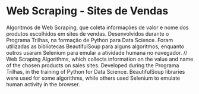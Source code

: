 # Web Scraping - Sites de Vendas
Algoritmos de Web Scraping, que coleta informações de valor e nome dos produtos escolhidos em sites de vendas.
Desenvolvidos durante o Programa Trilhas, na formação de Python para Data Science.
Foram utilizadas as bibliotecas BeautifulSoup para alguns algoritmos, enquanto outros usaram Selenium para emular a atividade humana no navegador.
// Web Scraping Algorithms, which collects information on the value and name of the chosen products on sales sites.
Developed during the Programa Trilhas, in the training of Python for Data Science.
BeautifulSoup libraries were used for some algorithms, while others used Selenium to emulate human activity in the browser.
